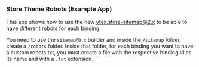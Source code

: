### Store Theme Robots (Example App)

This app shows how to use the new vtex.store-sitemap@2.x to be able to have different robots for each binding.

You need to use the `sitemap@0.x` builder and inside the `/sitemap` folder, create a `/robots` folder. Inside that folder, for each binding you want to have a custom robots.txt, you must create a file with the respective binding id as its name and with a `.txt` extension.
